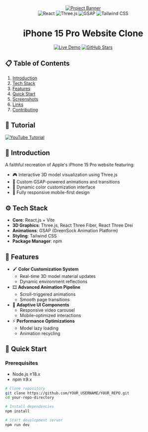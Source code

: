 <div align="center">
  <br />
  <a href="https://youtu.be/kRQbRAJ4-Fs" target="_blank">
    <img src="https://i.postimg.cc/37PnQw8n/Image-from.png" alt="Project Banner">
  </a>
  <br />

  <div>
    <img src="https://img.shields.io/badge/React-61DAFB?style=for-the-badge&logo=react&logoColor=black" alt="React" />
    <img src="https://img.shields.io/badge/Three.js-000000?style=for-the-badge&logo=threedotjs&logoColor=white" alt="Three.js" />
    <img src="https://img.shields.io/badge/GSAP-88CE02?style=for-the-badge&logo=greensock&logoColor=white" alt="GSAP" />
    <img src="https://img.shields.io/badge/Tailwind_CSS-06B6D4?style=for-the-badge&logo=tailwindcss&logoColor=white" alt="Tailwind CSS" />
  </div>

  <h1 align="center">iPhone 15 Pro Website Clone</h1>
  
  [![Live Demo](https://img.shields.io/badge/Live_Demo-FF7139?style=for-the-badge&logo=vercel&logoColor=white)](YOUR_LIVE_DEMO_LINK)
  [![GitHub Stars](https://img.shields.io/github/stars/yourusername/your-repo?style=for-the-badge)](https://github.com/yourusername/your-repo)
</div>

## 📋 Table of Contents
1. [Introduction](#introduction)
2. [Tech Stack](#tech-stack)
3. [Features](#features)
4. [Quick Start](#quick-start)
5. [Screenshots](#screenshots)
6. [Links](#links)
7. [Contributing](#contributing)

## 🚨 Tutorial
[![YouTube Tutorial](https://img.shields.io/badge/Video_Tutorial-FF0000?style=for-the-badge&logo=youtube&logoColor=white)](https://youtu.be/kRQbRAJ4-Fs)

## 🤖 Introduction <a name="introduction"></a>
A faithful recreation of Apple's iPhone 15 Pro website featuring:
- 🎮 Interactive 3D model visualization using Three.js
- 🎥 Custom GSAP-powered animations and transitions
- 🎨 Dynamic color customization interface
- 📱 Fully responsive mobile-first design

## ⚙️ Tech Stack <a name="tech-stack"></a>
- **Core**: React.js + Vite
- **3D Graphics**: Three.js, React Three Fiber, React Three Drei
- **Animations**: GSAP (GreenSock Animation Platform)
- **Styling**: Tailwind CSS
- **Package Manager**: npm

## 🔋 Features <a name="features"></a>
- 🖌️ **Color Customization System**
  - Real-time 3D model material updates
  - Dynamic environment reflections
- 🎞️ **Advanced Animation Pipeline**
  - Scroll-triggered animations
  - Smooth page transitions
- 📱 **Adaptive UI Components**
  - Responsive video carousel
  - Mobile-optimized interactions
- ⚡ **Performance Optimizations**
  - Model lazy loading
  - Animation recycling

## 🤸 Quick Start <a name="quick-start"></a>

### Prerequisites
- Node.js ≥18.x
- npm ≥9.x

```bash
# Clone repository
git clone https://github.com/YOUR_USERNAME/YOUR_REPO.git
cd your-repo-directory

# Install dependencies
npm install

# Start development server
npm run dev

